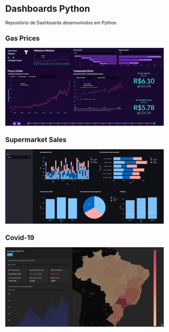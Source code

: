 # Dashboards Python

Repositório de Dashboards desenvolvidos em Python.

## Gas Prices

![gas_prices](https://github.com/christiantusset/dashboards-python/blob/master/gas-prices/assets/dash.png?raw=true)

## Supermarket Sales

![supermarket-sales](https://github.com/christiantusset/dashboards-python/blob/master/supermarket-sales/assets/dash.png?raw=true)

## Covid-19

![covid-19](https://github.com/christiantusset/dashboards-python/blob/master/covid-19-analysis/assets/dash.png?raw=true)
